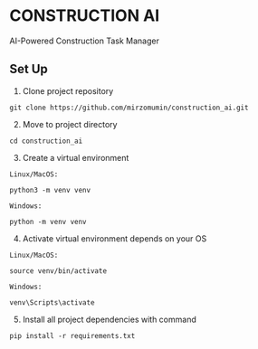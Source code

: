 # CONSTRUCTION AI

AI-Powered Construction Task Manager

## Set Up

1. Clone project repository

```shell
git clone https://github.com/mirzomumin/construction_ai.git
```

2. Move to project directory

```shell
cd construction_ai
```

3. Create a virtual environment

`Linux/MacOS:`
```shell
python3 -m venv venv
```

`Windows:`
```shell
python -m venv venv
```

4. Activate virtual environment depends on your OS

`Linux/MacOS:`
```shell
source venv/bin/activate
```

`Windows:`
```shell
venv\Scripts\activate
```

5. Install all project dependencies with command

```shell
pip install -r requirements.txt
```
